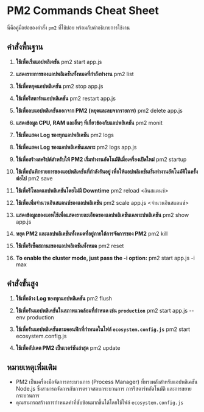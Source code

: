 # PM2 Commands Cheat Sheet

นี่คือคู่มือย่อของคำสั่ง `pm2` ที่ใช้บ่อย พร้อมกับคำอธิบายการใช้งาน

## คำสั่งพื้นฐาน

1. **ใช้เพื่อเริ่มแอปพลิเคชัน**
   pm2 start app.js
2. **แสดงรายการของแอปพลิเคชันทั้งหมดที่กำลังทำงาน**
   pm2 list

3. **ใช้เพื่อหยุดแอปพลิเคชัน**
   pm2 stop app.js

4. **ใช้เพื่อรีสตาร์ทแอปพลิเคชัน**
   pm2 restart app.js

5. **ใช้เพื่อลบแอปพลิเคชันออกจาก PM2 (หยุดและลบจากรายการ)**
   pm2 delete app.js

6. **แสดงข้อมูล CPU, RAM และอื่นๆ ที่เกี่ยวข้องกับแอปพลิเคชัน**
   pm2 monit

7. **ใช้เพื่อแสดง Log ของทุกแอปพลิเคชัน**
   pm2 logs

8. **ใช้เพื่อแสดง Log ของแอปพลิเคชันเฉพาะ**
   pm2 logs app.js
9. **ใช้เพื่อสร้างสคริปต์สำหรับให้ PM2 เริ่มทำงานอัตโนมัติเมื่อเครื่องเปิดใหม่**
   pm2 startup

10. **ใช้เพื่อบันทึกรายการของแอปพลิเคชันที่กำลังรันอยู่ เพื่อให้แอปพลิเคชันเริ่มทำงานอัตโนมัติในครั้งต่อไป**
    pm2 save

11. **ใช้เพื่อรีโหลดแอปพลิเคชันโดยไม่มี Downtime**
    pm2 reload <อินสแตนซ์>

12. **ใช้เพื่อเพิ่มจำนวนอินสแตนซ์ของแอปพลิเคชัน**
    pm2 scale app.js <จำนวนอินสแตนซ์>

13. **แสดงข้อมูลของแอพใช้เพื่อแสดงรายละเอียดของแอปพลิเคชันเฉพาะปพลิเคชัน**
    pm2 show app.js

14. **หยุด PM2 และแอปพลิเคชันทั้งหมดที่อยู่ภายใต้การจัดการของ PM2**
    pm2 kill

15. **ใช้เพื่อรีเซ็ตสถานะของแอปพลิเคชันทั้งหมด**
    pm2 reset

16. **To enable the cluster mode, just pass the -i option:**
    pm2 start app.js -i max

## คำสั่งขั้นสูง

1. **ใช้เพื่อล้าง Log ของทุกแอปพลิเคชัน**
   pm2 flush

2. **ใช้เพื่อรันแอปพลิเคชันในสภาพแวดล้อมที่กำหนด เช่น `production`**
   pm2 start app.js --env production

3. **ใช้เพื่อรันแอปพลิเคชันตามคอนฟิกที่กำหนดในไฟล์ `ecosystem.config.js`**
   pm2 start ecosystem.config.js

4. **ใช้เพื่ออัปเดต PM2 เป็นเวอร์ชันล่าสุด**
   pm2 update

## หมายเหตุเพิ่มเติม

- PM2 เป็นเครื่องมือจัดการกระบวนการ (Process Manager) ที่ทรงพลังสำหรับแอปพลิเคชัน Node.js ซึ่งสามารถจัดการกับการตรวจสอบกระบวนการ การรีสตาร์ทอัตโนมัติ และการขยายกระบวนการ
- คุณสามารถสร้างการกำหนดค่าที่ซับซ้อนมากขึ้นได้โดยใช้ไฟล์ `ecosystem.config.js`
